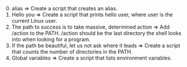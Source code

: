 0. alias => Create a script that creates an alias.
1. Hello you => Create a script that prints hello user, where user is the current Linux user.
2. The path to success is to take massive, determined action => Add /action to the PATH. /action should be the last directory the shell looks into when looking for a program.
3.  If the path be beautiful, let us not ask where it leads => Create a script that counts the number of directories in the PATH.
4. Global variables => Create a script that lists environment variables.
